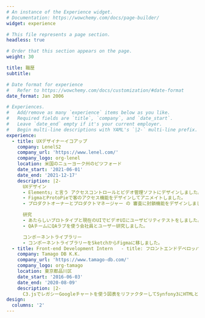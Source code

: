 ```yaml
---
# An instance of the Experience widget.
# Documentation: https://wowchemy.com/docs/page-builder/
widget: experience

# This file represents a page section.
headless: true

# Order that this section appears on the page.
weight: 30

title: 職歴
subtitle:

# Date format for experience
#   Refer to https://wowchemy.com/docs/customization/#date-format
date_format: Jan 2006

# Experiences.
#   Add/remove as many `experience` items below as you like.
#   Required fields are `title`, `company`, and `date_start`.
#   Leave `date_end` empty if it's your current employer.
#   Begin multi-line descriptions with YAML's `|2-` multi-line prefix.
experience:
  - title: UXデザイナーイコアップ
    company: LenelS2
    company_url: 'https://www.lenel.com/'
    company_logo: org-lenel
    location: 米国のニューヨーク州のピツフォード
    date_start: '2021-06-01'
    date_end: '2021-12-17'
    description: |2-
      UXデザイン
      - Elements」と言う アクセスコントロールとビデオ管理ソフトにデザインしました。
      - FigmaとProtoPieで客のアクセス機能をデザインしてアニメイトしました。
      - プロダクトオーナーとプロダクトマネージャー の 審査に封鎖機能をデザインしました。

      研究
      - あたらしいプロトタイプと現在のUIでビデオUIにユーザビリティテストをしました。
      - QAチームにQAラブを使う会社員とユーザー研究しました。

      コンポーネントライブラリー
      - コンポーネントライブラリーをSketchからFigmaに移しました。
  - title: Front-end Development Intern   - title: フロントエンドデベロッパーインターン
    company: Tamago DB K.K.
    company_url: 'https://www.tamago-db.com/'
    company_logo: org-tamago
    location: 東京都品川区
    date_start: '2016-06-03'
    date_end: '2020-08-09'
    description: |2-
      C3.jsでレガシーGoogleチャートを使う図表をリファクターしてSynfony3にHTMLとCSSとジャバスクリプトでデザインを手直ししました。
design:
  columns: '2'
---
```

